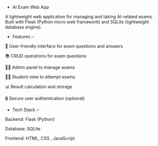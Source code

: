 - AI Exam Web App

A lightweight web application for managing and taking AI-related exams.
Built with Flask (Python micro web framework) and SQLite (lightweight database engine).

- Features :-

📝 User-friendly interface for exam questions and answers

📚 CRUD operations for exam questions

👩‍🏫 Admin panel to manage exams

👨‍🎓 Student view to attempt exams

📊 Result calculation and storage

🔒 Secure user authentication (optional)

- Tech Stack :-

Backend: Flask (Python)

Database: SQLite

Frontend: HTML, CSS , JavaScript
